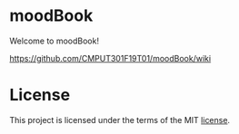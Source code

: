# moodBook

Welcome to moodBook!

https://github.com/CMPUT301F19T01/moodBook/wiki


# License
This project is licensed under the terms of the MIT [license](LICENSE).

